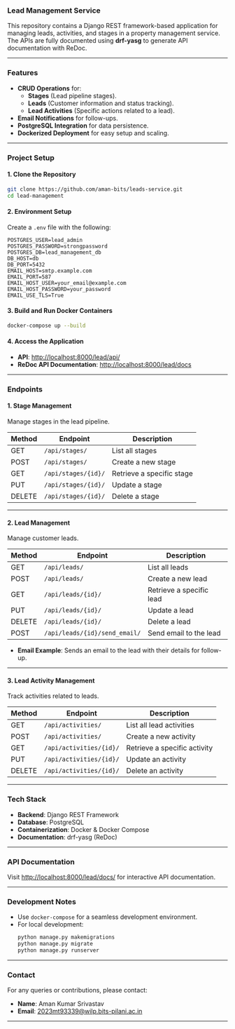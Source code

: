 ### Lead Management Service

This repository contains a Django REST framework-based application for managing leads, activities, and stages in a property management service. The APIs are fully documented using **drf-yasg** to generate API documentation with ReDoc.

---

### **Features**
- **CRUD Operations** for:
  - **Stages** (Lead pipeline stages).
  - **Leads** (Customer information and status tracking).
  - **Lead Activities** (Specific actions related to a lead).
- **Email Notifications** for follow-ups.
- **PostgreSQL Integration** for data persistence.
- **Dockerized Deployment** for easy setup and scaling.

---

### **Project Setup**

#### 1. **Clone the Repository**
```bash
git clone https://github.com/aman-bits/leads-service.git
cd lead-management
```

#### 2. **Environment Setup**
Create a `.env` file with the following:
```env
POSTGRES_USER=lead_admin
POSTGRES_PASSWORD=strongpassword
POSTGRES_DB=lead_management_db
DB_HOST=db
DB_PORT=5432
EMAIL_HOST=smtp.example.com
EMAIL_PORT=587
EMAIL_HOST_USER=your_email@example.com
EMAIL_HOST_PASSWORD=your_password
EMAIL_USE_TLS=True
```

#### 3. **Build and Run Docker Containers**
```bash
docker-compose up --build
```

#### 4. **Access the Application**
- **API**: [http://localhost:8000/lead/api/](http://localhost:8000/lead/api/)
- **ReDoc API Documentation**: [http://localhost:8000/lead/docs](http://localhost:8000/lead/docs)

---

### **Endpoints**

#### 1. **Stage Management**
Manage stages in the lead pipeline.

| Method | Endpoint           | Description             |
|--------|--------------------|-------------------------|
| GET    | `/api/stages/`     | List all stages         |
| POST   | `/api/stages/`     | Create a new stage      |
| GET    | `/api/stages/{id}/`| Retrieve a specific stage|
| PUT    | `/api/stages/{id}/`| Update a stage          |
| DELETE | `/api/stages/{id}/`| Delete a stage          |

---

#### 2. **Lead Management**
Manage customer leads.

| Method | Endpoint           | Description                 |
|--------|--------------------|-----------------------------|
| GET    | `/api/leads/`      | List all leads              |
| POST   | `/api/leads/`      | Create a new lead           |
| GET    | `/api/leads/{id}/` | Retrieve a specific lead    |
| PUT    | `/api/leads/{id}/` | Update a lead               |
| DELETE | `/api/leads/{id}/` | Delete a lead               |
| POST   | `/api/leads/{id}/send_email/` | Send email to the lead |

- **Email Example**:
  Sends an email to the lead with their details for follow-up.

---

#### 3. **Lead Activity Management**
Track activities related to leads.

| Method | Endpoint                  | Description                     |
|--------|---------------------------|---------------------------------|
| GET    | `/api/activities/`        | List all lead activities        |
| POST   | `/api/activities/`        | Create a new activity           |
| GET    | `/api/activities/{id}/`   | Retrieve a specific activity    |
| PUT    | `/api/activities/{id}/`   | Update an activity              |
| DELETE | `/api/activities/{id}/`   | Delete an activity              |

---

### **Tech Stack**
- **Backend**: Django REST Framework
- **Database**: PostgreSQL
- **Containerization**: Docker & Docker Compose
- **Documentation**: drf-yasg (ReDoc)

---

### **API Documentation**
Visit [http://localhost:8000/lead/docs/](http://localhost:8000/lead/docs) for interactive API documentation.

---

### **Development Notes**
- Use `docker-compose` for a seamless development environment.
- For local development:
  ```bash
  python manage.py makemigrations
  python manage.py migrate
  python manage.py runserver
  ```

---

### **Contact**
For any queries or contributions, please contact:
- **Name**: Aman Kumar Srivastav
- **Email**: [2023mt93339@wilp.bits-pilani.ac.in](mailto:2023mt93339@wilp.bits-pilani.ac.in)

---
